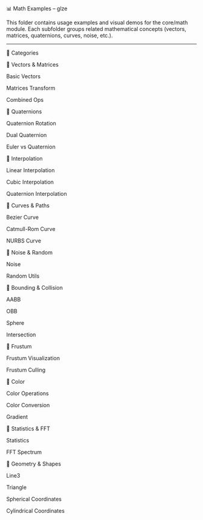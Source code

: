 📊 Math Examples – glze

This folder contains usage examples and visual demos for the core/math module.
Each subfolder groups related mathematical concepts (vectors, matrices, quaternions, curves, noise, etc.).


---

📂 Categories

🔹 Vectors & Matrices

Basic Vectors

Matrices Transform

Combined Ops


🔹 Quaternions

Quaternion Rotation

Dual Quaternion

Euler vs Quaternion


🔹 Interpolation

Linear Interpolation

Cubic Interpolation

Quaternion Interpolation


🔹 Curves & Paths

Bezier Curve

Catmull-Rom Curve

NURBS Curve


🔹 Noise & Random

Noise

Random Utils


🔹 Bounding & Collision

AABB

OBB

Sphere

Intersection


🔹 Frustum

Frustum Visualization

Frustum Culling


🔹 Color

Color Operations

Color Conversion

Gradient


🔹 Statistics & FFT

Statistics

FFT Spectrum


🔹 Geometry & Shapes

Line3

Triangle

Spherical Coordinates

Cylindrical Coordinates
